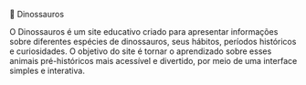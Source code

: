🦖 Dinossauros

O Dinossauros é um site educativo criado para apresentar informações sobre diferentes espécies de dinossauros, seus hábitos, períodos históricos e curiosidades.
O objetivo do site é tornar o aprendizado sobre esses animais pré-históricos mais acessível e divertido, por meio de uma interface simples e interativa.
